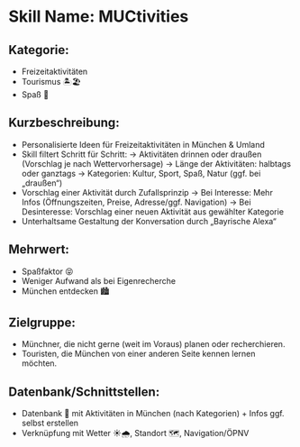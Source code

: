 # Skill Name: MUCtivities
## Kategorie:
- Freizeitaktivitäten 
- Tourismus 🏝🏖
- Spaß 🤣
## Kurzbeschreibung:
- Personalisierte Ideen für Freizeitaktivitäten in München & Umland
- Skill filtert Schritt für Schritt:
   → Aktivitäten drinnen oder draußen (Vorschlag je nach Wettervorhersage)
   → Länge der Aktivitäten: halbtags oder ganztags
   → Kategorien: Kultur, Sport, Spaß, Natur (ggf. bei „draußen“)
- Vorschlag einer Aktivität durch Zufallsprinzip
   → Bei Interesse: Mehr Infos (Öffnungszeiten, Preise, Adresse/ggf. Navigation)
   → Bei Desinteresse: Vorschlag einer neuen Aktivität aus gewählter Kategorie
- Unterhaltsame Gestaltung der Konversation durch „Bayrische Alexa“
## Mehrwert:
- Spaßfaktor 😝
- Weniger Aufwand als bei Eigenrecherche
- München entdecken 🏙
## Zielgruppe:
- Münchner, die nicht gerne (weit im Voraus) planen oder recherchieren.
- Touristen, die München von einer anderen Seite kennen lernen möchten.
## Datenbank/Schnittstellen:
- Datenbank 💾 mit Aktivitäten in München (nach Kategorien) + Infos ggf. selbst erstellen 
- Verknüpfung mit Wetter ☀🌧, Standort 🗺, Navigation/ÖPNV
